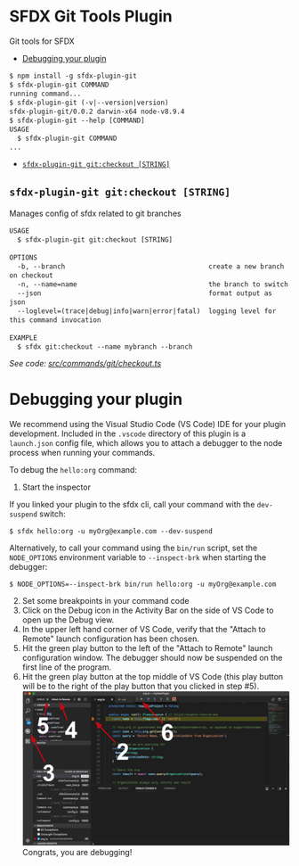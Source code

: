 SFDX Git Tools Plugin
===

Git tools for SFDX

<!-- toc -->
* [Debugging your plugin](#debugging-your-plugin)
<!-- tocstop -->
<!-- install -->
<!-- usage -->
```sh-session
$ npm install -g sfdx-plugin-git
$ sfdx-plugin-git COMMAND
running command...
$ sfdx-plugin-git (-v|--version|version)
sfdx-plugin-git/0.0.2 darwin-x64 node-v8.9.4
$ sfdx-plugin-git --help [COMMAND]
USAGE
  $ sfdx-plugin-git COMMAND
...
```
<!-- usagestop -->
<!-- commands -->
* [`sfdx-plugin-git git:checkout [STRING]`](#sfdx-plugin-git-gitcheckout-string)

## `sfdx-plugin-git git:checkout [STRING]`

Manages config of sfdx related to git branches

```
USAGE
  $ sfdx-plugin-git git:checkout [STRING]

OPTIONS
  -b, --branch                                    create a new branch on checkout
  -n, --name=name                                 the branch to switch
  --json                                          format output as json
  --loglevel=(trace|debug|info|warn|error|fatal)  logging level for this command invocation

EXAMPLE
  $ sfdx git:checkout --name mybranch --branch
```

_See code: [src/commands/git/checkout.ts](https://github.com/ntotten/sfdxgit/blob/v0.0.2/src/commands/git/checkout.ts)_
<!-- commandsstop -->
<!-- debugging-your-plugin -->
# Debugging your plugin
We recommend using the Visual Studio Code (VS Code) IDE for your plugin development. Included in the `.vscode` directory of this plugin is a `launch.json` config file, which allows you to attach a debugger to the node process when running your commands.

To debug the `hello:org` command: 
1. Start the inspector
  
If you linked your plugin to the sfdx cli, call your command with the `dev-suspend` switch: 
```sh-session
$ sfdx hello:org -u myOrg@example.com --dev-suspend
```
  
Alternatively, to call your command using the `bin/run` script, set the `NODE_OPTIONS` environment variable to `--inspect-brk` when starting the debugger:
```sh-session
$ NODE_OPTIONS=--inspect-brk bin/run hello:org -u myOrg@example.com
```

2. Set some breakpoints in your command code
3. Click on the Debug icon in the Activity Bar on the side of VS Code to open up the Debug view.
4. In the upper left hand corner of VS Code, verify that the "Attach to Remote" launch configuration has been chosen.
5. Hit the green play button to the left of the "Attach to Remote" launch configuration window. The debugger should now be suspended on the first line of the program. 
6. Hit the green play button at the top middle of VS Code (this play button will be to the right of the play button that you clicked in step #5).
<br><img src=".images/vscodeScreenshot.png" width="480" height="278"><br>
Congrats, you are debugging!
